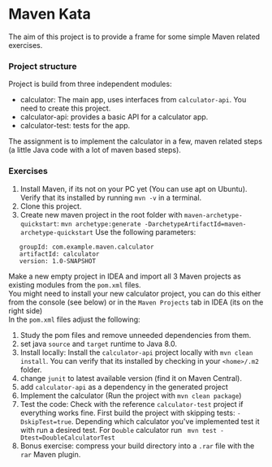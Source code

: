 # Maven Kata


The aim of this project is to provide a frame for some simple 
Maven related exercises.

### Project structure

Project is build from three independent modules:

- calculator: The main app, uses interfaces from `calculator-api`. 
You need  to create this project.
- calculator-api: provides a basic API for a calculator app.
- calculator-test: tests for the app. 

The assignment is to implement the calculator in a few, maven related steps 
(a little Java code with a lot of maven based steps).

### Exercises

1. Install Maven, if its not on your PC yet (You can use apt on Ubuntu). 
Verify that its installed by running `mvn -v` in a terminal.
1. Clone this project.
1. Create new  maven project in the root folder with `maven-archetype-quickstart`: 
`mvn archetype:generate -DarchetypeArtifactId=maven-archetype-quickstart`
   Use the following parameters:
```
   groupId: com.example.maven.calculator
   artifactId: calculator
   version: 1.0-SNAPSHOT
``` 

Make a new empty project in IDEA and import all 3 Maven projects as 
existing modules from the `pom.xml` files.    
You might need to install your new calculator project, you can do 
this either from the console (see below) or in the `Maven Projects` tab in IDEA 
(its on the right side)    
In the `pom.xml` files adjust the following:

1. Study the pom files and remove unneeded dependencies from them.
1. set java `source` and `target` runtime to Java 8.0.    
1. Install locally: Install the `calculator-api` project locally with 
```mvn clean install```. You can verify that its installed by 
checking in your `<home>/.m2` folder.
1. change `junit` to latest available version (find it on Maven Central).
1. add `calculator-api` as a dependency in the generated project
1. Implement the calculator (Run the project with `mvn clean package`)
1. Test the code: Check with the reference `calculator-test` project if 
everything works fine.
  First build the project with skipping tests: `-DskipTest=true`. Depending 
  which calculator you've implemented test it with run a desired test. 
  For `Double` calculator run ``` mvn test -Dtest=DoubleCalculatorTest```
1. Bonus exercise: compress your build directory into a `.rar` file with the
 `rar` Maven plugin.  
